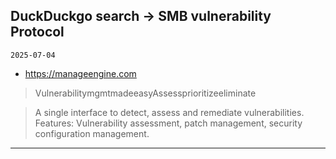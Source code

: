 ## DuckDuckgo search -> SMB vulnerability Protocol
`2025-07-04`

* https://manageengine.com

<blockquote>
 VulnerabilitymgmtmadeeasyAssessprioritizeeliminate
</blockquote>
<blockquote>
A single interface to detect, assess and remediate vulnerabilities. Features: Vulnerability assessment, patch management, security configuration management.
</blockquote>

---

